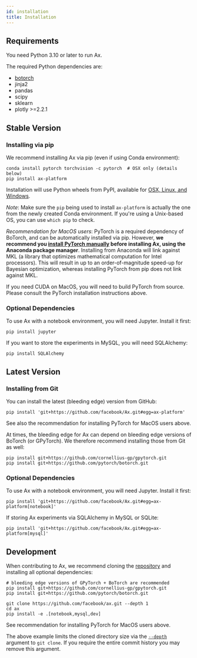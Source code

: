 ```yaml
---
id: installation
title: Installation
---
```

## Requirements

You need Python 3.10 or later to run Ax.

The required Python dependencies are:

-   [botorch][def]
-   jinja2
-   pandas
-   scipy
-   sklearn
-   plotly &gt;=2.2.1

## Stable Version

### Installing via pip

We recommend installing Ax via pip (even if using Conda environment):

```shell
conda install pytorch torchvision -c pytorch  # OSX only (details below)
pip install ax-platform
```

Installation will use Python wheels from PyPI, available for [OSX, Linux, and Windows](https://pypi.org/project/ax-platform/#files).

_Note_: Make sure the `pip` being used to install `ax-platform` is actually the one from the newly created Conda environment.
If you're using a Unix-based OS, you can use `which pip` to check.

_Recommendation for MacOS users_: PyTorch is a required dependency of BoTorch, and can be automatically installed via pip.
However, **we recommend you [install PyTorch manually](https://pytorch.org/get-started/locally/#anaconda-1) before installing Ax, using the Anaconda package manager**.
Installing from Anaconda will link against MKL (a library that optimizes mathematical computation for Intel processors).
This will result in up to an order-of-magnitude speed-up for Bayesian optimization, whereas installing PyTorch from pip does not link against MKL.

If you need CUDA on MacOS, you will need to build PyTorch from source. Please consult the PyTorch installation instructions above.

### Optional Dependencies

To use Ax with a notebook environment, you will need Jupyter. Install it first:

```shell
pip install jupyter
```

If you want to store the experiments in MySQL, you will need SQLAlchemy:

```shell
pip install SQLAlchemy
```

## Latest Version

### Installing from Git

You can install the latest (bleeding edge) version from GitHub:

```shell
pip install 'git+https://github.com/facebook/Ax.git#egg=ax-platform'
```

See also the recommendation for installing PyTorch for MacOS users above.

At times, the bleeding edge for Ax can depend on bleeding edge versions of BoTorch (or GPyTorch). We therefore recommend installing those from Git as well:

```shell
pip install git+https://github.com/cornellius-gp/gpytorch.git
pip install git+https://github.com/pytorch/botorch.git
```

### Optional Dependencies

To use Ax with a notebook environment, you will need Jupyter. Install it first:

```shell
pip install 'git+https://github.com/facebook/Ax.git#egg=ax-platform[notebook]'
```

If storing Ax experiments via SQLAlchemy in MySQL or SQLite:

```shell
pip install 'git+https://github.com/facebook/Ax.git#egg=ax-platform[mysql]'
```

## Development

When contributing to Ax, we recommend cloning the [repository](https://github.com/facebook/Ax) and installing all optional dependencies:

```shell
# bleeding edge versions of GPyTorch + BoTorch are recommended
pip install git+https://github.com/cornellius-gp/gpytorch.git
pip install git+https://github.com/pytorch/botorch.git

git clone https://github.com/facebook/ax.git --depth 1
cd ax
pip install -e .[notebook,mysql,dev]
```

See recommendation for installing PyTorch for MacOS users above.

The above example limits the cloned directory size via the
[`--depth`](https://git-scm.com/docs/git-clone#Documentation/git-clone.txt---depthltdepthgt)
argument to `git clone`. If you require the entire commit history you may remove this
argument.

[def]: https://www.botorch.org
